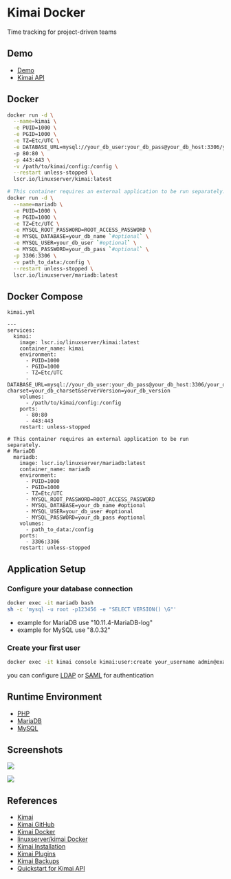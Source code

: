 # Kimai Docker

Time tracking for project-driven teams

## Demo
- [Demo](https://www.kimai.org/en/demo.html)
- [Kimai API](https://demo.kimai.org/api/doc)

## Docker
```sh
docker run -d \
  --name=kimai \
  -e PUID=1000 \
  -e PGID=1000 \
  -e TZ=Etc/UTC \
  -e DATABASE_URL=mysql://your_db_user:your_db_pass@your_db_host:3306/your_db_name?charset=your_db_charset&serverVersion=your_db_version \
  -p 80:80 \
  -p 443:443 \
  -v /path/to/kimai/config:/config \
  --restart unless-stopped \
  lscr.io/linuxserver/kimai:latest

# This container requires an external application to be run separately.
docker run -d \
  --name=mariadb \
  -e PUID=1000 \
  -e PGID=1000 \
  -e TZ=Etc/UTC \
  -e MYSQL_ROOT_PASSWORD=ROOT_ACCESS_PASSWORD \
  -e MYSQL_DATABASE=your_db_name `#optional` \
  -e MYSQL_USER=your_db_user `#optional` \
  -e MYSQL_PASSWORD=your_db_pass `#optional` \
  -p 3306:3306 \
  -v path_to_data:/config \
  --restart unless-stopped \
  lscr.io/linuxserver/mariadb:latest
```

## Docker Compose
`kimai.yml`
```
---
services:
  kimai:
    image: lscr.io/linuxserver/kimai:latest
    container_name: kimai
    environment:
      - PUID=1000
      - PGID=1000
      - TZ=Etc/UTC
      - DATABASE_URL=mysql://your_db_user:your_db_pass@your_db_host:3306/your_db_name?charset=your_db_charset&serverVersion=your_db_version
    volumes:
      - /path/to/kimai/config:/config
    ports:
      - 80:80
      - 443:443
    restart: unless-stopped

# This container requires an external application to be run separately.
# MariaDB
  mariadb:
    image: lscr.io/linuxserver/mariadb:latest
    container_name: mariadb
    environment:
      - PUID=1000
      - PGID=1000
      - TZ=Etc/UTC
      - MYSQL_ROOT_PASSWORD=ROOT_ACCESS_PASSWORD
      - MYSQL_DATABASE=your_db_name #optional
      - MYSQL_USER=your_db_user #optional
      - MYSQL_PASSWORD=your_db_pass #optional
    volumes:
      - path_to_data:/config
    ports:
      - 3306:3306
    restart: unless-stopped
```

## Application Setup
### Configure your database connection
```sh
docker exec -it mariadb bash
sh -c 'mysql -u root -p123456 -e "SELECT VERSION() \G"'
```
- example for MariaDB use "10.11.4-MariaDB-log"
- example for MySQL use "8.0.32"

### Create your first user
```sh
docker exec -it kimai console kimai:user:create your_username admin@example.com ROLE_SUPER_ADMIN
```
you can configure [LDAP](https://www.kimai.org/documentation/ldap.html) or [SAML](https://www.kimai.org/documentation/saml.html) for authentication

## Runtime Environment
- [PHP](https://www.php.net/downloads)
- [MariaDB](https://mariadb.org/download/)
- [MySQL](http://www.mysql.com/)

## Screenshots
![](https://www.kimai.org/images/screenshots/screenshot-dashboard.webp)

![](https://www.kimai.org/images/screenshots/screenshot-reporting.webp)

## References
- [Kimai](https://www.kimai.org/)
- [Kimai GitHub](https://github.com/kimai/kimai)
- [Kimai Docker](https://www.kimai.org/documentation/docker.html)
- [linuxserver/kimai Docker](https://docs.linuxserver.io/images/docker-kimai/)
- [Kimai Installation](https://www.kimai.org/documentation/installation.html)
- [Kimai Plugins](https://www.kimai.org/store/)
- [Kimai Backups](https://www.kimai.org/documentation/backups.html)
- [Quickstart for Kimai API](https://www.kimai.org/documentation/rest-api.html)